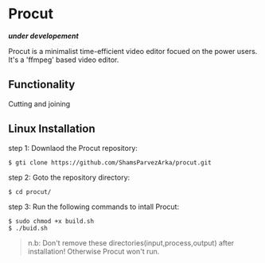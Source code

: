# Procut
***under developement***

Procut is a minimalist time-efficient video editor focued on the power users. It's a 'ffmpeg' based video editor.

## Functionality
Cutting and joining

## Linux Installation
step 1: Downlaod the Procut repository:

	$ gti clone https://github.com/ShamsParvezArka/procut.git
step 2: Goto the repository directory:

	$ cd procut/
step 3: Run the following commands to intall Procut:

	$ sudo chmod +x build.sh
	$ ./buid.sh

> n.b: Don't remove these directories(input,process,output) after installation! Otherwise Procut won't run.


